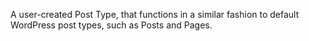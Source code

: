 A user-created Post Type, that functions in a similar fashion to default WordPress post types, such as Posts and Pages.
